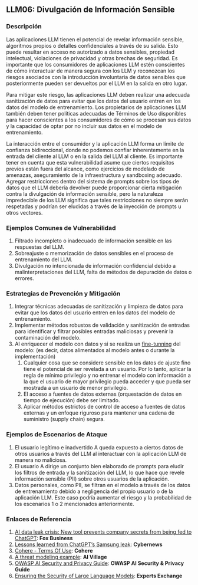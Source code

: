 ## LLM06: Divulgación de Información Sensible

### Descripción

Las aplicaciones LLM tienen el potencial de revelar información sensible, algoritmos propios o detalles confidenciales a través de su salida. Esto puede resultar en acceso no autorizado a datos sensibles, propiedad intelectual, violaciones de privacidad y otras brechas de seguridad. Es importante que los consumidores de aplicaciones LLM estén conscientes de cómo interactuar de manera segura con los LLM y reconozcan los riesgos asociados con la introducción involuntaria de datos sensibles que posteriormente pueden ser devueltos por el LLM en la salida en otro lugar.

Para mitigar este riesgo, las aplicaciones LLM deben realizar una adecuada sanitización de datos para evitar que los datos del usuario entren en los datos del modelo de entrenamiento. Los propietarios de aplicaciones LLM también deben tener políticas adecuadas de Términos de Uso disponibles para hacer conscientes a los consumidores de cómo se procesan sus datos y la capacidad de optar por no incluir sus datos en el modelo de entrenamiento.

La interacción entre el consumidor y la aplicación LLM forma un límite de confianza bidireccional, donde no podemos confiar inherentemente en la entrada del cliente al LLM o en la salida del LLM al cliente. Es importante tener en cuenta que esta vulnerabilidad asume que ciertos requisitos previos están fuera del alcance, como ejercicios de modelado de amenazas, aseguramiento de la infraestructura y sandboxing adecuado. Agregar restricciones dentro del sistema de prompts sobre los tipos de datos que el LLM debería devolver puede proporcionar cierta mitigación contra la divulgación de información sensible, pero la naturaleza impredecible de los LLM significa que tales restricciones no siempre serán respetadas y podrían ser eludidas a través de la inyección de prompts u otros vectores.

### Ejemplos Comunes de Vulnerabilidad

1. Filtrado incompleto o inadecuado de información sensible en las respuestas del LLM.
2. Sobreajuste o memorización de datos sensibles en el proceso de entrenamiento del LLM.
3. Divulgación no intencionada de información confidencial debido a malinterpretaciones del LLM, falta de métodos de depuración de datos o errores.

### Estrategias de Prevención y Mitigación

1. Integrar técnicas adecuadas de sanitización y limpieza de datos para evitar que los datos del usuario entren en los datos del modelo de entrenamiento.
2. Implementar métodos robustos de validación y sanitización de entradas para identificar y filtrar posibles entradas maliciosas y prevenir la contaminación del modelo.
3. Al enriquecer el modelo con datos y si se realiza un [fine-tunning](https://github.com/OWASP/www-project-top-10-for-large-language-model-applications/wiki/Definitions) del modelo: (es decir, datos alimentados al modelo antes o durante la implementación)
   1. Cualquier cosa que se considere sensible en los datos de ajuste fino tiene el potencial de ser revelada a un usuario. Por lo tanto, aplicar la regla de mínimo privilegio y no entrenar el modelo con información a la que el usuario de mayor privilegio pueda acceder y que pueda ser mostrada a un usuario de menor privilegio.
   2. El acceso a fuentes de datos externas (orquestación de datos en tiempo de ejecución) debe ser limitado.
   3. Aplicar métodos estrictos de control de acceso a fuentes de datos externas y un enfoque riguroso para mantener una cadena de suministro (supply chain) segura.


### Ejemplos de Escenarios de Ataque

1. El usuario legítimo e inadvertido A queda expuesto a ciertos datos de otros usuarios a través del LLM al interactuar con la aplicación LLM de manera no maliciosa.
2. El usuario A dirige un conjunto bien elaborado de prompts para eludir los filtros de entrada y la sanitización del LLM, lo que hace que revele información sensible (PII) sobre otros usuarios de la aplicación.
3. Datos personales, como PII, se filtran en el modelo a través de los datos de entrenamiento debido a negligencia del propio usuario o de la aplicación LLM. Este caso podría aumentar el riesgo y la probabilidad de los escenarios 1 o 2 mencionados anteriormente.

### Enlaces de Referencia

1. [AI data leak crisis: New tool prevents company secrets from being fed to ChatGPT](https://www.foxbusiness.com/politics/ai-data-leak-crisis-prevent-company-secrets-chatgpt): **Fox Business**
2. [Lessons learned from ChatGPT’s Samsung leak](https://cybernews.com/security/chatgpt-samsung-leak-explained-lessons/): **Cybernews**
3. [Cohere - Terms Of Use](https://cohere.com/terms-of-use): **Cohere**
4. [A threat modeling example](https://aivillage.org/large%20language%20models/threat-modeling-llm/): **AI Village**
5. [OWASP AI Security and Privacy Guide](https://owasp.org/www-project-ai-security-and-privacy-guide/): **OWASP AI Security & Privacy Guide**
6. [Ensuring the Security of Large Language Models](https://www.experts-exchange.com/articles/38220/Ensuring-the-Security-of-Large-Language-Models-Strategies-and-Best-Practices.html): **Experts Exchange**
